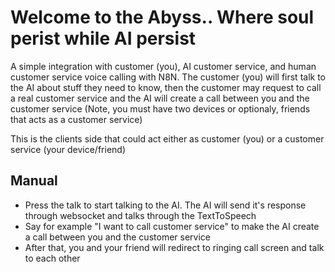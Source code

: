 # Welcome to the Abyss.. Where soul perist while AI persist
A simple integration with customer (you), AI customer service, and human customer service voice calling with N8N. The customer (you) will first talk to the AI about stuff they need to know, then the customer may request to call a real customer service and the AI will create a call between you and the customer service (Note, you must have two devices or optionaly, friends that acts as a customer service)

This is the clients side that could act either as customer (you) or a customer service (your device/friend)

## Manual
- Press the talk to start talking to the AI. The AI will send it's response through websocket and talks through the TextToSpeech
- Say for example "I want to call customer service" to make the AI create a call between you and the customer service
- After that, you and your friend will redirect to ringing call screen and talk to each other